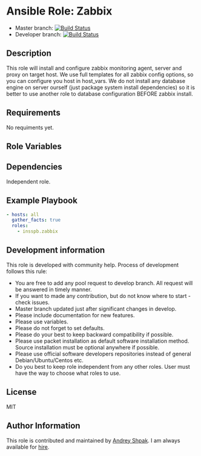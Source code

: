 # Ansible Role: Zabbix

- Master branch: [![Build Status](https://travis-ci.org/insspb/ansible-role-zabbix.svg?branch=master)](https://travis-ci.org/insspb/ansible-role-zabbix)
- Developer branch: [![Build Status](https://travis-ci.org/insspb/ansible-role-zabbix.svg?branch=develop)](https://travis-ci.org/insspb/ansible-role-zabbix)

## Description
This role will install and configure zabbix monitoring agent, server and proxy on target host.
We use full templates for all zabbix config options, so you can configure you host in host_vars.
We do not install any database engine on server ourself (just package system install dependencies) so it is better to use another role to database configuration BEFORE zabbix install.

## Requirements
No requiments yet.

## Role Variables

## Dependencies
Independent role.

## Example Playbook

```yaml
- hosts: all
  gather_facts: true
  roles:
    - insspb.zabbix
```
## Development information

This role is developed with community help. 
Process of development follows this rule: 

 - You are free to add any pool request to develop branch. All request will be answered in timely manner. 
 - If you want to made any contribution, but do not know where to start - check issues.
 - Master branch updated just after significant changes in develop.
 - Please include documentation for new features. 
 - Please use variables.
 - Please do not forget to set defaults.
 - Please do your best to keep backward compatibility if possible.
 - Please use packet installation as default software installation method. Source installation must be optional anywhere if possible.
 - Please use official software developers repositories instead of general Debian/Ubuntu/Centos etc. 
 - Do you best to keep role independent from any other roles. User must have the way to choose what roles to use.

## License
MIT

## Author Information

This role is contributed and maintained by [Andrey Shpak](http://www.ashpak.ru). I am always available for [hire](https://www.upwork.com/o/profiles/users/_~01a780866aa29e4429/).
